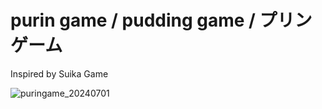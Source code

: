 # purin game / pudding game / プリンゲーム
Inspired by Suika Game

![puringame_20240701](https://github.com/ShrikeGames/puringame/assets/5122374/979d5a21-afac-488b-a76e-df60eeacea29)
